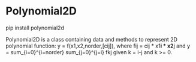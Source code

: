 # Polynomial2D

pip install polynomial2d

Polynomial2D is a class containing data and methods to represent 2D polynomial function: y = f(x1,x2,norder,[cij]), where fij = cij * x1**i * x2**j and y = sum_{i=0}^{i=norder} sum_{j=0}^{j=i} fkj given k = i-j and k >= 0.

